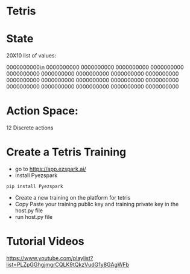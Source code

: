# Tetris

# State

20X10 list of values:

0000000000\n
0000000000
0000000000
0000000000
0000000000
0000000000
0000000000
0000000000
0000000000
0000000000
0000000000
0000000000
0000000000
0000000000
0000000000
0000000000
0000000000
0000000000
0000000000
0000000000

# Action Space:

12 Discrete actions

# Create a Tetris Training

- go to https://app.ezspark.ai/
- install Pyezspark

```
pip install Pyezspark
```

- Create a new training on the platform for tetris
- Copy Paste your training public key and training private key in the host.py file
- run host.py file

# Tutorial Videos

https://www.youtube.com/playlist?list=PLZpGGhgjmgrCQLK9tQkzVudG1y8GAgWFb


